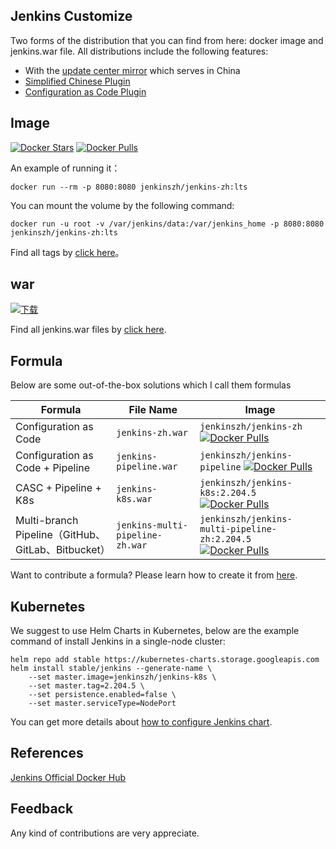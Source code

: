 ## Jenkins Customize
Two forms of the distribution that you can find from here: docker image and jenkins.war file. All distributions include the following features:

* With the [update center mirror](https://github.com/jenkins-zh/mirror-proxy) which serves in China
* [Simplified Chinese Plugin](https://github.com/jenkinsci/localization-zh-cn-plugin)
* [Configuration as Code Plugin](https://github.com/jenkinsci/configuration-as-code-plugin/)

## Image
[![Docker Stars](https://img.shields.io/docker/stars/jenkinszh/jenkins-zh.svg)](https://hub.docker.com/r/jenkinszh/jenkins-zh/)
[![Docker Pulls](https://img.shields.io/docker/pulls/jenkinszh/jenkins-zh.svg)](https://hub.docker.com/r/jenkinszh/jenkins-zh/tags)

An example of running it：

`docker run --rm -p 8080:8080 jenkinszh/jenkins-zh:lts`

You can mount the volume by the following command:

`docker run -u root -v /var/jenkins/data:/var/jenkins_home -p 8080:8080 jenkinszh/jenkins-zh:lts`

Find all tags by [click here](https://github.com/jenkins-zh/docker-zh/packages/134536/versions)。

## war
[![下载](https://api.bintray.com/packages/jenkins-zh/generic/jenkins/images/download.svg) ](https://bintray.com/jenkins-zh/generic/jenkins/_latestVersion)

Find all jenkins.war files by [click here](https://dl.bintray.com/jenkins-zh/generic/jenkins/).

## Formula
Below are some out-of-the-box solutions which I call them formulas

| Formula | File Name | Image |
|---|---|---|
| Configuration as Code | `jenkins-zh.war` | `jenkinszh/jenkins-zh` [![Docker Pulls](https://img.shields.io/docker/pulls/jenkinszh/jenkins-zh.svg)](https://hub.docker.com/r/jenkinszh/jenkins-zh/tags) |
| Configuration as Code + Pipeline| `jenkins-pipeline.war` | `jenkinszh/jenkins-pipeline` [![Docker Pulls](https://img.shields.io/docker/pulls/jenkinszh/jenkins-pipeline.svg)](https://hub.docker.com/r/jenkinszh/jenkins-pipeline/tags) |
| CASC + Pipeline + K8s | `jenkins-k8s.war` | `jenkinszh/jenkins-k8s:2.204.5` [![Docker Pulls](https://img.shields.io/docker/pulls/jenkinszh/jenkins-k8s.svg)](https://hub.docker.com/r/jenkinszh/jenkins-k8s/tags) |
| Multi-branch Pipeline（GitHub、GitLab、Bitbucket）| `jenkins-multi-pipeline-zh.war` | `jenkinszh/jenkins-multi-pipeline-zh:2.204.5` [![Docker Pulls](https://img.shields.io/docker/pulls/jenkinszh/jenkins-multi-pipeline-zh.svg)](https://hub.docker.com/r/jenkinszh/jenkins-multi-pipeline-zh/tags) |

Want to contribute a formula? Please learn how to create it from [here](formulas/README.md).

## Kubernetes
We suggest to use Helm Charts in Kubernetes, below are the example command of install Jenkins in a single-node cluster:

```shell script
helm repo add stable https://kubernetes-charts.storage.googleapis.com
helm install stable/jenkins --generate-name \
    --set master.image=jenkinszh/jenkins-k8s \
    --set master.tag=2.204.5 \
    --set persistence.enabled=false \
    --set master.serviceType=NodePort
```

You can get more details about [how to configure Jenkins chart](https://github.com/helm/charts/tree/master/stable/jenkins#configuration).

## References

[Jenkins Official Docker Hub](https://hub.docker.com/r/jenkins/jenkins/tags)

## Feedback
Any kind of contributions are very appreciate.
